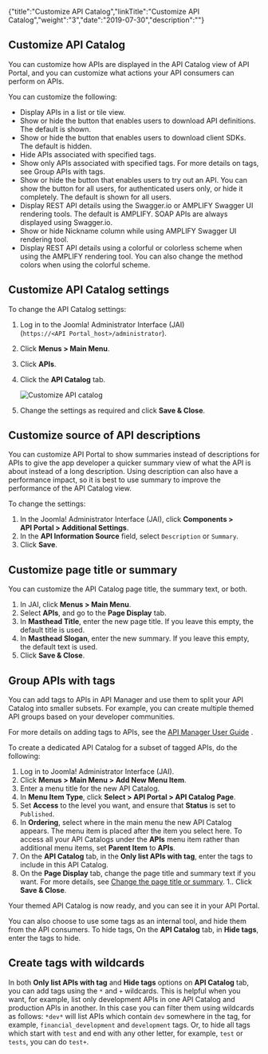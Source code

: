 {"title":"Customize API Catalog","linkTitle":"Customize API Catalog","weight":"3","date":"2019-07-30","description":""}

## Customize API Catalog

You can customize how APIs are displayed in the API Catalog view of API Portal, and you can customize what actions your API consumers can perform on APIs.

You can customize the following:

- Display APIs in a list or tile view.
- Show or hide the button that enables users to download API definitions. The default is shown.
- Show or hide the button that enables users to download client SDKs. The default is hidden.
- Hide APIs associated with specified tags.
- Show only APIs associated with specified tags. For more details on tags, see Group APIs with tags.
- Show or hide the button that enables users to try out an API. You can show the button for all users, for authenticated users only, or hide it completely. The default is shown for all users.
- Display REST API details using the Swagger.io or AMPLIFY Swagger UI rendering tools. The default is AMPLIFY. SOAP APIs are always displayed using Swagger.io.
- Show or hide Nickname column while using AMPLIFY Swagger UI rendering tool.
- Display REST API details using a colorful or colorless scheme when using the AMPLIFY rendering tool. You can also change the method colors when using the colorful scheme.

## Customize API Catalog settings

To change the API Catalog settings:

1. Log in to the Joomla! Administrator Interface (JAI) (`https://<API Portal_host>/administrator`).
1. Click **Menus > Main Menu**.
1. Click **APIs**.
1. Click the **API Catalog** tab.

    ![Customize API catalog](/Images/APIPortal/jai_customize_api_catalog.png)
   
1. Change the settings as required and click **Save & Close**.

## Customize source of API descriptions

You can customize API Portal to show summaries instead of descriptions for APIs to give the app developer a quicker summary view of what the API is about instead of a long description. Using description can also have a performance impact, so it is best to use summary to improve the performance of the API Catalog view.

To change the settings:

1. In the Joomla! Administrator Interface (JAI), click **Components > API Portal > Additional Settings**.
2. In the **API Information Source** field, select `Description` or `Summary`.
3. Click **Save**.

## Customize page title or summary
You can customize the API Catalog page title, the summary text, or both.

1. In JAI, click **Menus > Main Menu**.
2. Select **APIs**, and go to the **Page Display** tab.
3. In **Masthead Title**, enter the new page title. If you leave this empty, the default title is used.
4. In **Masthead Slogan**, enter the new summary. If you leave this empty, the default text is used.
5. Click **Save & Close**.

## Group APIs with tags
You can add tags to APIs in API Manager and use them to split your API Catalog into smaller subsets. For example, you can create multiple themed API groups based on your developer communities.

For more details on adding tags to APIs, see the [API Manager User Guide](/bundle/APIManager_77_APIMgmtGuide_allOS_en_HTML5/) .

To create a dedicated API Catalog for a subset of tagged APIs, do the following:

1. Log in to Joomla! Administrator Interface (JAI).
1. Click **Menus > Main Menu > Add New Menu Item**.
1. Enter a menu title for the new API Catalog.
1. In **Menu Item Type**, click **Select > API Portal > API Catalog Page**.
1. Set **Access** to the level you want, and ensure that **Status** is set to `Published`.
1. In **Ordering**, select where in the main menu the new API Catalog appears. The menu item is placed after the item you select here.
  To access all your API Catalogs under the **APIs** menu item rather than additional menu items, set **Parent Item** to **APIs**.
1. On the **API Catalog** tab, in the **Only list APIs with tag**, enter the tags to include in this API Catalog.
1. On the **Page Display** tab, change the page title and summary text if you want. For more details, see [Change the page title or summary](customize_APICatalog_view.htm#Change).
1.. Click **Save & Close**.

Your themed API Catalog is now ready, and you can see it in your API Portal.

You can also choose to use some tags as an internal tool, and hide them from the API consumers. To hide tags, On the **API Catalog** tab, in **Hide tags**, enter the tags to hide.

## Create tags with wildcards

In both **Only list APIs with tag** and **Hide tags** options on **API Catalog** tab, you can add tags using the `*` and `+` wildcards. This is helpful when you want, for example, list only development APIs in one API Catalog and production APIs in another. In this case you can filter them using wildcards as follows: `*dev*` will list APIs which contain `dev` somewhere in the tag, for example, `financial_development` and `development` tags. Or, to hide all tags which start with `test` and end with any other letter, for example, `test` or `tests`, you can do `test+`.
